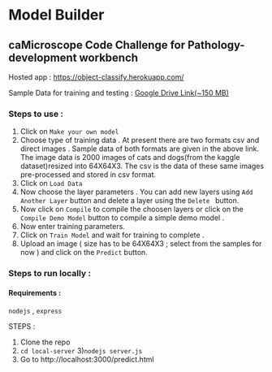# Model Builder

## caMicroscope Code Challenge for Pathology-development workbench

Hosted app : https://object-classify.herokuapp.com/

Sample Data for training and testing :  [Google Drive Link(~150 MB)](https://drive.google.com/drive/folders/1nWt038sxZei2JCARft2xyGrWwMW4rt8P?usp=sharing)

### Steps to use  :
1) Click on ``` Make your own model ```
2) Choose type of training data . At present there are two formats csv and direct images . Sample data of both formats are given in the above link. The image data is 2000 images of cats and dogs(from the kaggle dataset)resized into 64X64X3. The csv is the data of these same images pre-processed and stored in csv format.
3) Click on ``` Load Data ```
4) Now choose the layer parameters . You can add new layers using ``` Add Another Layer ``` button and delete a layer using the ```Delete ``` button.
5) Now click on ``` Compile ``` to compile the choosen layers or click on the ``` Compile Demo Model ``` button to compile a simple demo model .
6) Now enter training parameters.
7) Click on ``` Train Model ``` and wait for training to complete .
8) Upload an image ( size has to be 64X64X3 ; select from the samples for now ) and click on the ``` Predict ``` button.


### Steps to run locally :

#### Requirements :
``` nodejs ``` , ``` express ```

STEPS :

1) Clone the repo
2) ``` cd local-server ```
3)``` nodejs server.js ```
4) Go to http://localhost:3000/predict.html
